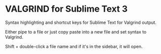 # VALGRIND for Sublime Text 3

Syntax highlighting and shortcut keys for Sublime Text for Valgrind output.

Either pipe to a file or just copy paste into a new file and set syntax to Valgrind.

Shift + double-click a file name and if it's in the sidebar, it will open.
